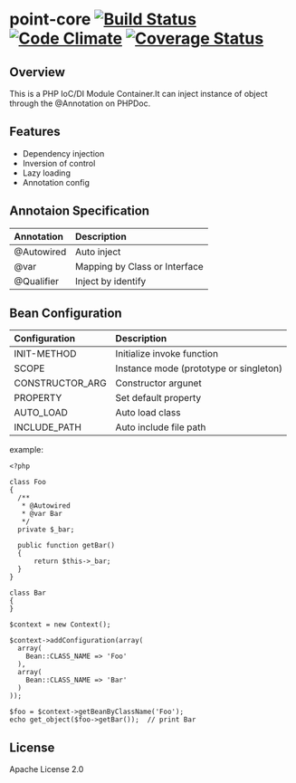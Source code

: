 # point-core [![Build Status](https://travis-ci.org/samejack/point-core.svg?branch=master)](https://travis-ci.org/samejack/point-core) [![Code Climate](https://codeclimate.com/github/samejack/point-core/badges/gpa.svg)](https://codeclimate.com/github/samejack/point-core) [![Coverage Status](https://coveralls.io/repos/samejack/point-core/badge.svg?branch=master)](https://coveralls.io/r/samejack/point-core?branch=master)

## Overview
This is a PHP IoC/DI Module Container.It can inject instance of object through the @Annotation on PHPDoc.

## Features
* Dependency injection
* Inversion of control
* Lazy loading
* Annotation config

## Annotaion Specification
| Annotation          | Description                |
| :-------------      | :-------------             |
| @Autowired          | Auto inject                |
| @var                | Mapping by Class or Interface |
| @Qualifier          | Inject by identify         |

## Bean Configuration
| Configuration       | Description                |
| :-------------      | :-------------             |
| INIT-METHOD         | Initialize invoke function |
| SCOPE               | Instance mode (prototype or singleton) |
| CONSTRUCTOR_ARG     | Constructor argunet        |
| PROPERTY            | Set default property       |
| AUTO_LOAD           | Auto load class            |
| INCLUDE_PATH        | Auto include file path     |


example:

  
    <?php
    
    class Foo
    {
      /**
       * @Autowired
       * @var Bar
       */
      private $_bar;
  
      public function getBar()
      {
          return $this->_bar;
      }
    }
    
    class Bar
    {
    }
    
    $context = new Context();
    
    $context->addConfiguration(array(
      array(
        Bean::CLASS_NAME => 'Foo'
      ),
      array(
        Bean::CLASS_NAME => 'Bar'
      )
    ));
    
    $foo = $context->getBeanByClassName('Foo');
    echo get_object($foo->getBar());  // print Bar

## License
Apache License 2.0
